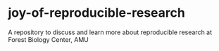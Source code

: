 # joy-of-reproducible-research
A repository to discuss and learn more about reproducible research at Forest Biology Center, AMU
